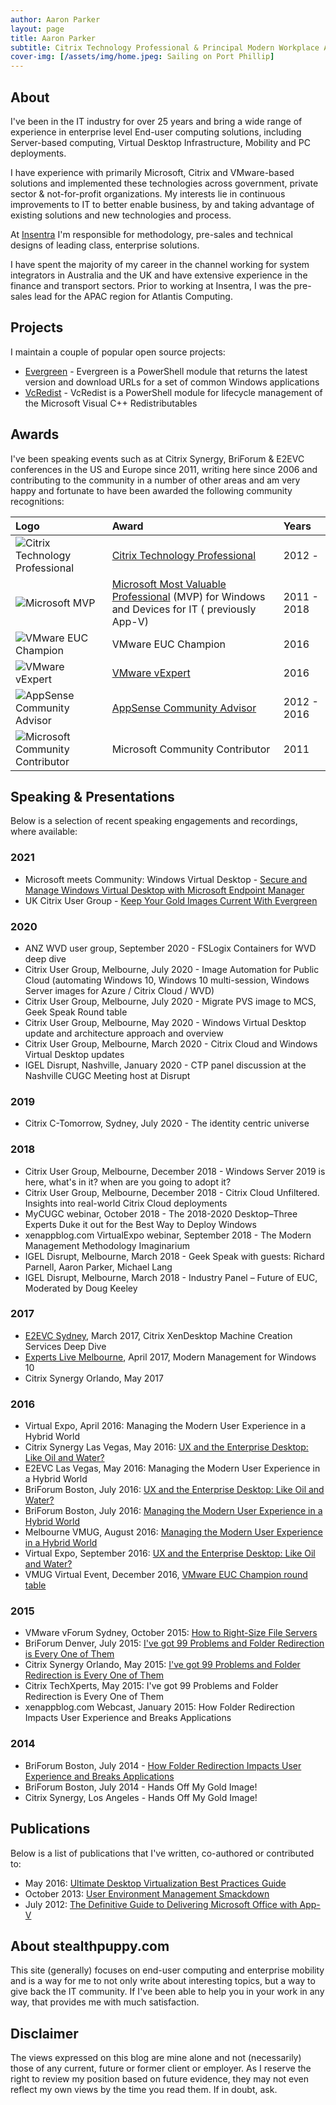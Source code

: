 ```yaml
---
author: Aaron Parker
layout: page
title: Aaron Parker
subtitle: Citrix Technology Professional & Principal Modern Workplace Architect @Insentra, on End User Computing and Enterprise Mobility
cover-img: [/assets/img/home.jpeg: Sailing on Port Phillip]
---
```

## About

I've been in the IT industry for over 25 years and bring a wide range of experience in enterprise level End-user computing solutions, including Server-based computing, Virtual Desktop Infrastructure, Mobility and PC deployments.

I have experience with primarily Microsoft, Citrix and VMware-based solutions and implemented these technologies across government, private sector & not-for-profit organizations. My interests lie in continuous improvements to IT to better enable business, by and taking advantage of existing solutions and new technologies and process.

At [Insentra](https://www.insentragroup.com) I'm responsible for methodology, pre-sales and technical designs of leading class, enterprise solutions.

I have spent the majority of my career in the channel working for system integrators in Australia and the UK and have extensive experience in the finance and transport sectors. Prior to working at Insentra, I was the pre-sales lead for the APAC region for Atlantis Computing.

## Projects

I maintain a couple of popular open source projects:

* [Evergreen](https://stealthpuppy.com/evergreen/) - Evergreen is a PowerShell module that returns the latest version and download URLs for a set of common Windows applications
* [VcRedist](https://stealthpuppy.com/vcredist/) - VcRedist is a PowerShell module for lifecycle management of the Microsoft Visual C++ Redistributables

## Awards

I've been speaking events such as at Citrix Synergy, BriForum & E2EVC conferences in the US and Europe since 2011, writing here since 2006 and contributing to the community in a number of other areas and am very happy and fortunate to have been awarded the following community recognitions:  

| Logo | Award | Years |
|:--|:--|:--|
| ![Citrix Technology Professional]({{site.baseurl}}/media/about/ctp.png) | [Citrix Technology Professional](https://www.citrix.com/community/ctp/awardees.html) | 2012 - |
| ![Microsoft MVP]({{site.baseurl}}/media/about/MicrosoftMVP.png) | [Microsoft Most Valuable Professional](https://mvp.microsoft.com/en-us/mvp/Aaron%20%20Parker-4030523) (MVP) for Windows and Devices for IT ( previously App-V) | 2011 - 2018 |
| ![VMware EUC Champion]({{site.baseurl}}/media/about/VMwareEUCChampion.png) | VMware EUC Champion | 2016 |
| ![VMware vExpert]({{site.baseurl}}/media/about/VMwarevExpert.jpg) | [VMware vExpert](http://blogs.vmware.com/vmtn/2016/02/vexpert-2016-award-announcement.html) | 2016 |
| ![AppSense Community Advisor]({{site.baseurl}}/media/about/AppSenseCommunityAdvisor.png) | [AppSense Community Advisor](http://blog.appsense.com/2012/11/appsense-community-advisor-program/) | 2012 - 2016 |
| ![Microsoft Community Contributor]({{site.baseurl}}/media/about/MicrosoftCommunityContributor.png) | Microsoft Community Contributor | 2011 |

## Speaking & Presentations

Below is a selection of recent speaking engagements and recordings, where available:

### 2021

* Microsoft meets Community: Windows Virtual Desktop - [Secure and Manage Windows Virtual Desktop with Microsoft Endpoint Manager](https://christiaanbrinkhoff.com/2021/04/12/4-microsoft-meets-community-windows-virtual-desktop-fourth-one-year-anniversary-edition-recap-and-content-sharing/)
* UK Citrix User Group - [Keep Your Gold Images Current With Evergreen](https://www.mycugc.org/events/event-description?CalendarEventKey=8924f17e-0c9c-47f6-a8f8-3a678405995a&CommunityKey=02c43d72-1ef5-40e7-9049-b2bba8fc884d&Home=%2fevents%2flocal-events)

### 2020

* ANZ WVD user group, September 2020 - FSLogix Containers for WVD deep dive
* Citrix User Group, Melbourne, July 2020 - Image Automation for Public Cloud (automating Windows 10, Windows 10 multi-session, Windows Server images for Azure / Citrix Cloud / WVD)
* Citrix User Group, Melbourne, July 2020 - Migrate PVS image to MCS, Geek Speak Round table
* Citrix User Group, Melbourne, May 2020 - Windows Virtual Desktop update and architecture approach and overview
* Citrix User Group, Melbourne, March 2020 - Citrix Cloud and Windows Virtual Desktop updates
* IGEL Disrupt, Nashville, January 2020 - CTP panel discussion at the Nashville CUGC Meeting host at Disrupt

### 2019

* Citrix C-Tomorrow, Sydney, July 2020 - The identity centric universe

### 2018

* Citrix User Group, Melbourne, December 2018 - Windows Server 2019 is here, what's in it? when are you going to adopt it?
* Citrix User Group, Melbourne, December 2018 - Citrix Cloud Unfiltered. Insights into real-world Citrix Cloud deployments
* MyCUGC webinar, October 2018 - The 2018-2020 Desktop–Three Experts Duke it out for the Best Way to Deploy Windows
* xenappblog.com VirtualExpo webinar, September 2018 - The Modern Management Methodology Imaginarium
* IGEL Disrupt, Melbourne, March 2018 - Geek Speak with guests: Richard Parnell, Aaron Parker, Michael Lang
* IGEL Disrupt, Melbourne, March 2018 - Industry Panel – Future of EUC, Moderated by Doug Keeley

### 2017

* [E2EVC Sydney](http://www.e2evc.com/home/HomeEU.aspx#SYDNEY), March 2017, Citrix XenDesktop Machine Creation Services Deep Dive
* [Experts Live Melbourne](https://www.expertslive.org.au/), April 2017, Modern Management for Windows 10
* Citrix Synergy Orlando, May 2017

### 2016

* Virtual Expo, April 2016: Managing the Modern User Experience in a Hybrid World
* Citrix Synergy Las Vegas, May 2016: [UX and the Enterprise Desktop: Like Oil and Water?](https://youtu.be/8TpXl80fkKQ)
* E2EVC Las Vegas, May 2016: Managing the Modern User Experience in a Hybrid World
* BriForum Boston, July 2016: [UX and the Enterprise Desktop: Like Oil and Water?](http://briforum.com/2016/US/)
* BriForum Boston, July 2016: [Managing the Modern User Experience in a Hybrid World](http://briforum.com/2016/US/)
* Melbourne VMUG, August 2016: [Managing the Modern User Experience in a Hybrid World](http://vmug.com/melbourne)
* Virtual Expo, September 2016: [UX and the Enterprise Desktop: Like Oil and Water?](https://xenapptraining.leadpages.co/xbve092016/)
* VMUG Virtual Event, December 2016, [VMware EUC Champion round table](https://www.vmug.com/Attend/VMUG-Virtual-Event)

### 2015

* VMware vForum Sydney, October 2015: [How to Right-Size File Servers](https://www.youtube.com/watch?v=v-bpqq2Xxq4)
* BriForum Denver, July 2015: [I've got 99 Problems and Folder Redirection is Every One of Them](http://www.brianmadden.com/video/BriForum-2015-Ive-Got-99-Problems-and-Folder-Redirection-is-Every-One-of-Them)
* Citrix Synergy Orlando, May 2015: [I've got 99 Problems and Folder Redirection is Every One of Them](https://www.mycugc.org/p/do/sd/sid=25)
* Citrix TechXperts, May 2015: I've got 99 Problems and Folder Redirection is Every One of Them
* xenappblog.com Webcast, January 2015: How Folder Redirection Impacts User Experience and Breaks Applications

### 2014

* BriForum Boston, July 2014 - [How Folder Redirection Impacts User Experience and Breaks Applications](http://www.brianmadden.com/video/BriForum-2014-Boston-How-Folder-Redirection-Impacts-User-Experience-and-Breaks-Applications)
* BriForum Boston, July 2014 - Hands Off My Gold Image!
* Citrix Synergy, Los Angeles - Hands Off My Gold Image!

## Publications

Below is a list of publications that I've written, co-authored or contributed to:

* May 2016: [Ultimate Desktop Virtualization Best Practices Guide](http://community.atlantiscomputing.com/blog/Atlantis/May-2016/Ultimate-Virtualization-Best-Practices-Guide)
* October 2013: [User Environment Management Smackdown](http://www.brianmadden.com/opinion/Fight-Appsense-Citrix-Immidio-Microsoft-Liquidware-Labs-PolicyPak-RES-Scense-and-others)
* July 2012: [The Definitive Guide to Delivering Microsoft Office with App-V](http://blog.stealthpuppy.com/community/white-paper-the-definitive-guide-to-delivering-microsoft-office-with-app-v/)

## About stealthpuppy.com

This site (generally) focuses on end-user computing and enterprise mobility and is a way for me to not only write about interesting topics, but a way to give back the IT community. If I've been able to help you in your work in any way, that provides me with much satisfaction.

## Disclaimer

The views expressed on this blog are mine alone and not (necessarily) those of any current, future or former client or employer. As I reserve the right to review my position based on future evidence, they may not even reflect my own views by the time you read them. If in doubt, ask.
